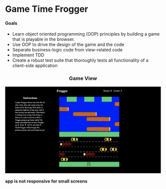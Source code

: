 # Game Time Frogger

#### Goals
* Learn object oriented programming (OOP) principles by building a game that is playable in the browser.
* Use OOP to drive the design of the game and the code
* Separate business-logic code from view-related code
* Implement TDD
* Create a robust test suite that thoroughly tests all functionality of a client-side application

<h3 style="text-align: center;">Game View</h3>
<img src="./img/frogger-screenshot.png" alt="Markdown Monster icon" style="margin: 0 auto;"/>

**app is not responsive for small screens**
